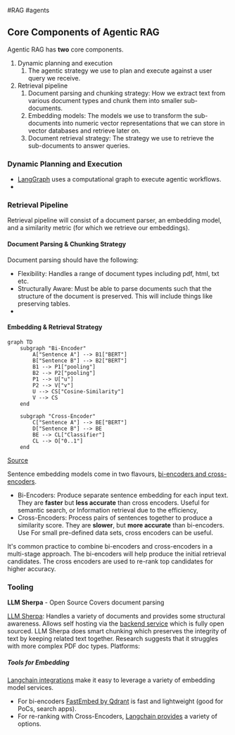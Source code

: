 #RAG #agents 

## Core Components of Agentic RAG

Agentic RAG has **two** core components.
1. Dynamic planning and execution
	1. The agentic strategy we use to plan and execute against a user query we receive.
2. Retrieval pipeline
	1. Document parsing and chunking strategy: How we extract text from various document types and chunk them into smaller sub-documents.
	2. Embedding models: The models we use to transform the sub-documents into numeric vector representations that we can store in vector databases and retrieve later on.
	3. Document retrieval strategy: The strategy we use to retrieve the sub-documents to answer queries.
### Dynamic Planning and Execution 
- [LangGraph](https://langchain-ai.github.io/langgraph/) uses a computational graph to execute agentic workflows.
- 

### Retrieval Pipeline
Retrieval pipeline will consist of a document parser, an embedding model, and a similarity metric (for which we retrieve our embeddings).
#### Document Parsing & Chunking Strategy
Document parsing should have the following:
- Flexibility: Handles a range of document types including pdf, html, txt etc.
- Structurally Aware: Must be able to parse documents such that the structure of the document is preserved. This will include things like preserving tables.
- 
#### Embedding & Retrieval Strategy
```mermaid
graph TD
    subgraph "Bi-Encoder"
        A["Sentence A"] --> B1["BERT"]
        B["Sentence B"] --> B2["BERT"]
        B1 --> P1["pooling"]
        B2 --> P2["pooling"]
        P1 --> U["u"]
        P2 --> V["v"]
        U --> CS["Cosine-Similarity"]
        V --> CS
    end

    subgraph "Cross-Encoder"
        C["Sentence A"] --> BE["BERT"]
        D["Sentence B"] --> BE
        BE --> CL["Classifier"]
        CL --> O["0..1"]
    end
```
[Source](https://www.sbert.net/examples/applications/cross-encoder/README.html)

Sentence embedding models come in two flavours, [bi-encoders and cross-encoders](https://www.sbert.net/examples/applications/cross-encoder/README.html). 
* Bi-Encoders: Produce separate sentence embedding  for each input text. They are **faster** but **less accurate** than cross encoders. Useful for semantic search, or Information retrieval due to the efficiency,
* Cross-Encoders: Process pairs of sentences together to produce a similarity score. They are **slower**, but **more accurate** than bi-encoders. Use For small pre-defined data sets, cross encoders can be useful.

It's common practice to combine bi-encoders and cross-encoders in a multi-stage approach. The bi-encoders will help produce the initial retrieval candidates. The cross encoders are used to re-rank top candidates for higher accuracy. 

### Tooling

**LLM Sherpa** - Open Source
Covers document parsing

[LLM Sherpa](https://github.com/nlmatics/llmsherpa): Handles a variety of documents and provides some structural awareness. Allows self hosting via the [backend service](https://github.com/nlmatics/nlm-ingestor) which is fully open sourced. LLM Sherpa does smart chunking which preserves the integrity of text by keeping related text together.  Research suggests that it struggles with more complex PDF doc types.
Platforms:


##### Tools for Embedding
[Langchain integrations](https://python.langchain.com/v0.1/docs/integrations/text_embedding/) make it easy to leverage a variety of embedding model services.
* For bi-encoders [FastEmbed by Qdrant](https://python.langchain.com/v0.1/docs/integrations/text_embedding/fastembed/) is fast and lightweight (good for PoCs, search apps). 
* For re-ranking with Cross-Encoders, [Langchain provides](https://python.langchain.com/v0.2/docs/integrations/document_transformers/cross_encoder_reranker/) a variety of options.